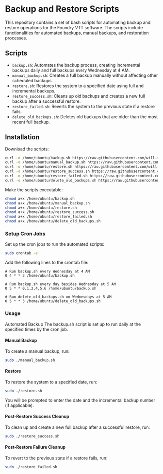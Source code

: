 # Backup and Restore Scripts

This repository contains a set of bash scripts for automating backup and restore operations for the Foundry VTT software. The scripts include functionalities for automated backups, manual backups, and restoration processes.

## Scripts

- `backup.sh`: Automates the backup process, creating incremental backups daily and full backups every Wednesday at 4 AM.
- `manual_backup.sh`: Creates a full backup manually without affecting other scheduled backups.
- `restore.sh`: Restores the system to a specified date using full and incremental backups.
- `restore_success.sh`: Cleans up old backups and creates a new full backup after a successful restore.
- `restore_failed.sh`: Reverts the system to the previous state if a restore fails.
- `delete_old_backups.sh`: Deletes old backups that are older than the most recent full backup.

## Installation

Download the scripts:

```bash
curl -o /home/ubuntu/backup.sh https://raw.githubusercontent.com/will-the-drifter/foundryvtt-backup-scripts/main/backup.sh
curl -o /home/ubuntu/manual_backup.sh https://raw.githubusercontent.com/will-the-drifter/foundryvtt-backup-scripts/main/manual_backup.sh
curl -o /home/ubuntu/restore.sh https://raw.githubusercontent.com/will-the-drifter/foundryvtt-backup-scripts/main/restore.sh
curl -o /home/ubuntu/restore_success.sh https://raw.githubusercontent.com/will-the-drifter/foundryvtt-backup-scripts/main/restore_success.sh
curl -o /home/ubuntu/restore_failed.sh https://raw.githubusercontent.com/will-the-drifter/foundryvtt-backup-scripts/main/restore_failed.sh
curl -o /home/ubuntu/delete_old_backups.sh https://raw.githubusercontent.com/will-the-drifter/foundryvtt-backup-scripts/main/delete_old_backups.sh
```

Make the scripts executable:

```bash
chmod a+x /home/ubuntu/backup.sh
chmod a+x /home/ubuntu/manual_backup.sh
chmod a+x /home/ubuntu/restore.sh
chmod a+x /home/ubuntu/restore_success.sh
chmod a+x /home/ubuntu/restore_failed.sh
chmod a+x /home/ubuntu/delete_old_backups.sh
```

### Setup Cron Jobs
Set up the cron jobs to run the automated scripts:

```bash
sudo crontab -e
```

Add the following lines to the crontab file:

```cron
# Run backup.sh every Wednesday at 4 AM
0 4 * * 3 /home/ubuntu/backup.sh

# Run backup.sh every day besides Wednesday at 5 AM
0 5 * * 0,1,2,4,5,6 /home/ubuntu/backup.sh

# Run delete_old_backups.sh on Wednesdays at 5 AM
0 5 * * 3 /home/ubuntu/delete_old_backups.sh
```

### Usage
Automated Backup
The backup.sh script is set up to run daily at the specified times by the cron job.

#### Manual Backup
To create a manual backup, run:

```bash
sudo ./manual_backup.sh
```

#### Restore
To restore the system to a specified date, run:

```bash
sudo ./restore.sh
```
You will be prompted to enter the date and the incremental backup number (if applicable).

#### Post-Restore Success Cleanup
To clean up and create a new full backup after a successful restore, run:

```bash
sudo ./restore_success.sh
```

#### Post-Restore Failure Cleanup
To revert to the previous state if a restore fails, run:

```bash
sudo ./restore_failed.sh
```